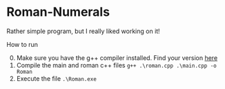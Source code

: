 ﻿# Roman-Numerals

Rather simple program, but I really liked working on it!

How to run

0. Make sure you have the g++ compiler installed. Find your version [here](https://www.mingw-w64.org/downloads/)
1. Compile the main and roman c++ files ```g++ .\roman.cpp .\main.cpp -o Roman```
2. Execute the file ```.\Roman.exe```
